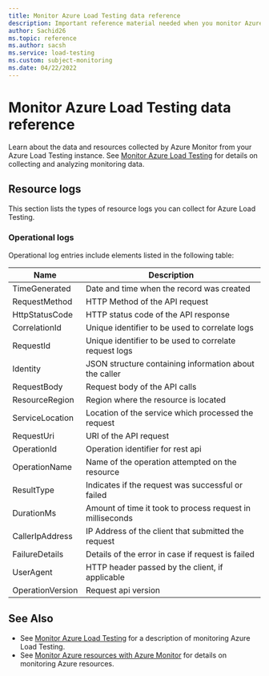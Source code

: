 ```yaml
---
title: Monitor Azure Load Testing data reference
description: Important reference material needed when you monitor Azure Load Testing
author: Sachid26
ms.topic: reference
ms.author: sacsh
ms.service: load-testing
ms.custom: subject-monitoring
ms.date: 04/22/2022
---
```

# Monitor Azure Load Testing data reference

Learn about the data and resources collected by Azure Monitor from your Azure Load Testing instance. See [Monitor Azure Load Testing](monitor-load-testing.md) for details on collecting and analyzing monitoring data.

## Resource logs

This section lists the types of resource logs you can collect for Azure Load Testing.


### Operational logs

Operational log entries include elements listed in the following table:

|Name  |Description  |
|---------|---------|
|TimeGenerated     | Date and time when the record was created       |
|RequestMethod     | HTTP Method of the API request       |
|HttpStatusCode     | HTTP status code of the API response        |
|CorrelationId     | Unique identifier to be used to correlate logs        |
|RequestId     |   Unique identifier to be used to correlate request logs      |
|Identity     | JSON structure containing information about the caller        |
|RequestBody     | Request body of the API calls        |
|ResourceRegion     | Region where the resource is located        |
|ServiceLocation     |Location of the service which processed the request         |
|RequestUri     |URI of the API request         |
|OperationId     |Operation identifier for rest api         |
|OperationName     |Name of the operation attempted on the resource         |
|ResultType     | Indicates if the request was successful or failed        |
|DurationMs     |Amount of time it took to process request in milliseconds         |
|CallerIpAddress     |IP Address of the client that submitted the request         |
|FailureDetails     |Details of the error in case if request is failed         |
|UserAgent     |HTTP header passed by the client, if applicable         |
|OperationVersion     | Request api version        |

## See Also

<!-- replace below with the proper link to your main monitoring service article -->
- See [Monitor Azure Load Testing](monitor-load-testing.md) for a description of monitoring Azure Load Testing.
- See [Monitor Azure resources with Azure Monitor](../azure-monitor/essentials/monitor-azure-resource.md) for details on monitoring Azure resources.